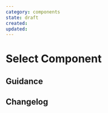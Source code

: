 ```yaml
---
category: components
state: draft
created: 
updated: 
---
```


# Select Component

## Guidance

## Changelog
